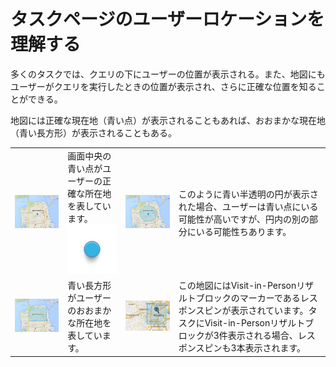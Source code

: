 # タスクページのユーザーロケーションを理解する

多くのタスクでは、クエリの下にユーザーの位置が表示される。また、地図にもユーザーがクエリを実行したときの位置が表示され、さらに正確な位置を知ることができる。

地図には正確な現在地（青い点）が表示されることもあれば、おおまかな現在地（青い長方形）が表示されることもある。

|||||
-|-|-|-
![](../images/img856.jpg)|画面中央の青い点がユーザーの正確な所在地を表しています。<br>![](../images/img857.jpg)|![](../images/img859.jpg)|このように青い半透明の円が表示された場合、ユーザーは青い点にいる可能性が高いですが、円内の別の部分にいる可能性ちあります。
![](../images/img860.jpg)|青い長方形がユーザーのおおまかな所在地を表しています。|![](../images/img861.jpg)|この地図にはVisit-in-Personリザルトブロックのマーカーであるレスポンスピンが表示されています。タスクにVisit-in-Personリザルトブロックが3件表示される場合、レスポンスピンも3本表示されます。

